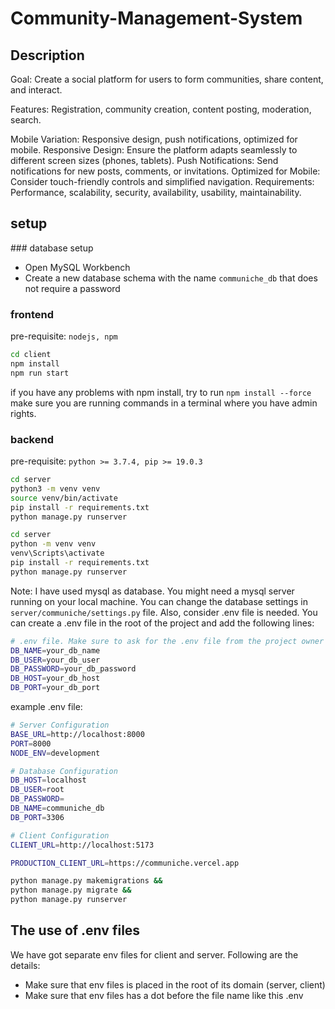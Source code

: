 # Community-Management-System

## Description

Goal: Create a social platform for users to form communities, share content, and interact.

Features: Registration, community creation, content posting, moderation, search.

Mobile Variation: Responsive design, push notifications, optimized for mobile.
Responsive Design: Ensure the platform adapts seamlessly to different screen sizes (phones, tablets).
Push Notifications: Send notifications for new posts, comments, or invitations.
Optimized for Mobile: Consider touch-friendly controls and simplified navigation.
Requirements: Performance, scalability, security, availability, usability, maintainability.

## setup

### database setup

- Open MySQL Workbench
- Create a new database schema with the name `communiche_db` that does not require a password

### frontend

pre-requisite: `nodejs, npm`

```bash
cd client
npm install
npm run start
```

if you have any problems with npm install, try to run `npm install --force`
make sure you are running commands in a terminal where you have admin rights.

### backend

pre-requisite: `python >= 3.7.4, pip >= 19.0.3`

<!-- For Unix systems -->

```bash
cd server
python3 -m venv venv
source venv/bin/activate
pip install -r requirements.txt
python manage.py runserver
```

<!-- For Windows -->

```bash
cd server
python -m venv venv
venv\Scripts\activate
pip install -r requirements.txt
python manage.py runserver
```

Note: I have used mysql as database. You might need a mysql server running on your local machine. You can change the database settings in `server/communiche/settings.py` file. Also, consider .env file is needed. You can create a .env file in the root of the project and add the following lines:

```bash
# .env file. Make sure to ask for the .env file from the project owner
DB_NAME=your_db_name
DB_USER=your_db_user
DB_PASSWORD=your_db_password
DB_HOST=your_db_host
DB_PORT=your_db_port
```

example .env file:

```bash
# Server Configuration
BASE_URL=http://localhost:8000
PORT=8000
NODE_ENV=development

# Database Configuration
DB_HOST=localhost
DB_USER=root
DB_PASSWORD=
DB_NAME=communiche_db
DB_PORT=3306

# Client Configuration
CLIENT_URL=http://localhost:5173

PRODUCTION_CLIENT_URL=https://communiche.vercel.app
```

```bash
python manage.py makemigrations &&
python manage.py migrate &&
python manage.py runserver
```

## The use of .env files

We have got separate env files for client and server. Following are the details:

- Make sure that env files is placed in the root of its domain (server, client)
- Make sure that env files has a dot before the file name like this .env
